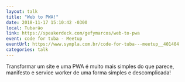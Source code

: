 ```yaml
---
layout: talk
title: "Web to PWA!"
date: 2018-11-17 15:10:42 -0300
local: Tubarão
link: https://speakerdeck.com/gefymarcos/web-to-pwa
event: code for tuba - Meetup
eventUrl: https://www.sympla.com.br/code-for-tuba---meetup__401404
categories: talk
---
```

Transformar um site e uma PWA é muito mais simples do que parece, manifesto e service worker de uma forma simples e descomplicada!